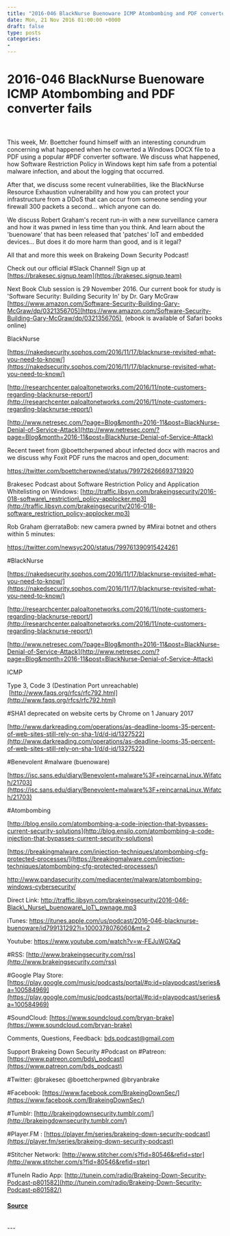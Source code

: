 ```yaml
---
title: "2016-046 BlackNurse Buenoware ICMP Atombombing and PDF converter fails"
date: Mon, 21 Nov 2016 01:00:00 +0000
draft: false
type: posts
categories: 
- 
---
```

# 2016-046 BlackNurse Buenoware ICMP Atombombing and PDF converter fails

<br/>

<br/>
This week, Mr. Boettcher found himself with an interesting conundrum concerning what happened when he converted a Windows DOCX file to a PDF using a popular #PDF converter software. We discuss what happened, how Software Restriction Policy in Windows kept him safe from a potential malware infection, and about the logging that occurred.

After that, we discuss some recent vulnerabilities, like the BlackNurse Resource Exhaustion vulnerability and how you can protect your infrastructure from a DDoS that can occur from someone sending your firewall 300 packets a second... which anyone can do.

We discuss Robert Graham's recent run-in with a new surveillance camera and how it was pwned in less time than you think. And learn about the 'buenoware' that has been released that 'patches' IoT and embedded devices... But does it do more harm than good, and is it legal?

All that and more this week on Brakeing Down Security Podcast! 

Check out our official #Slack Channel! Sign up at [https://brakesec.signup.team](https://brakesec.signup.team)

Next Book Club session is 29 November 2016. Our current book for study is 'Software Security: Building Security In' by Dr. Gary McGraw  [https://www.amazon.com/Software-Security-Building-Gary-McGraw/dp/0321356705](https://www.amazon.com/Software-Security-Building-Gary-McGraw/dp/0321356705)  (ebook is available of Safari books online)

BlackNurse

[https://nakedsecurity.sophos.com/2016/11/17/blacknurse-revisited-what-you-need-to-know/](https://nakedsecurity.sophos.com/2016/11/17/blacknurse-revisited-what-you-need-to-know/)

[http://researchcenter.paloaltonetworks.com/2016/11/note-customers-regarding-blacknurse-report/](http://researchcenter.paloaltonetworks.com/2016/11/note-customers-regarding-blacknurse-report/)

[http://www.netresec.com/?page=Blog&month=2016-11&post=BlackNurse-Denial-of-Service-Attack](http://www.netresec.com/?page=Blog&month=2016-11&post=BlackNurse-Denial-of-Service-Attack)

Recent tweet from @boettcherpwned about infected docx with macros and we discuss why Foxit PDF runs the macros and open\_document:

https://twitter.com/boettcherpwned/status/799726266693713920

Brakesec Podcast about Software Restriction Policy and Application Whitelisting on Windows: [http://traffic.libsyn.com/brakeingsecurity/2016-018-software\_restriction\_policy-applocker.mp3](http://traffic.libsyn.com/brakeingsecurity/2016-018-software_restriction_policy-applocker.mp3)

Rob Graham @errataBob: new camera pwned by #Mirai botnet and others within 5 minutes:

https://twitter.com/newsyc200/status/799761390915424261

#BlackNurse

[https://nakedsecurity.sophos.com/2016/11/17/blacknurse-revisited-what-you-need-to-know/](https://nakedsecurity.sophos.com/2016/11/17/blacknurse-revisited-what-you-need-to-know/)

[http://researchcenter.paloaltonetworks.com/2016/11/note-customers-regarding-blacknurse-report/](http://researchcenter.paloaltonetworks.com/2016/11/note-customers-regarding-blacknurse-report/)

[http://www.netresec.com/?page=Blog&month=2016-11&post=BlackNurse-Denial-of-Service-Attack](http://www.netresec.com/?page=Blog&month=2016-11&post=BlackNurse-Denial-of-Service-Attack)

ICMP

Type 3, Code 3 (Destination Port unreachable)  [http://www.faqs.org/rfcs/rfc792.html](http://www.faqs.org/rfcs/rfc792.html)

#SHA1 deprecated on website certs by Chrome on 1 January 2017  

[http://www.darkreading.com/operations/as-deadline-looms-35-percent-of-web-sites-still-rely-on-sha-1/d/d-id/1327522](http://www.darkreading.com/operations/as-deadline-looms-35-percent-of-web-sites-still-rely-on-sha-1/d/d-id/1327522)

#Benevolent #malware (buenoware)  

[https://isc.sans.edu/diary/Benevolent+malware%3F+reincarnaLinux.Wifatch/21703](https://isc.sans.edu/diary/Benevolent+malware%3F+reincarnaLinux.Wifatch/21703)

#Atombombing

[http://blog.ensilo.com/atombombing-a-code-injection-that-bypasses-current-security-solutions](http://blog.ensilo.com/atombombing-a-code-injection-that-bypasses-current-security-solutions)

[https://breakingmalware.com/injection-techniques/atombombing-cfg-protected-processes/](https://breakingmalware.com/injection-techniques/atombombing-cfg-protected-processes/)

http://www.pandasecurity.com/mediacenter/malware/atombombing-windows-cybersecurity/

Direct Link: http://traffic.libsyn.com/brakeingsecurity/2016-046-Black\_Nurse\_buenoware\_IoT\_pwnage.mp3

iTunes: https://itunes.apple.com/us/podcast/2016-046-blacknurse-buenoware/id799131292?i=1000378076060&mt=2

Youtube: https://www.youtube.com/watch?v=w-FEJuWGXaQ

#RSS: [http://www.brakeingsecurity.com/rss](http://www.brakeingsecurity.com/rss)

#Google Play Store: [https://play.google.com/music/podcasts/portal/#p:id=playpodcast/series&a=100584969](https://play.google.com/music/podcasts/portal/#p:id=playpodcast/series&a=100584969)

#SoundCloud: [https://www.soundcloud.com/bryan-brake](https://www.soundcloud.com/bryan-brake)

Comments, Questions, Feedback: [bds.podcast@gmail.com](mailto:bds.podcast@gmail.com)

Support Brakeing Down Security #Podcast on #Patreon: [https://www.patreon.com/bds\_podcast](https://www.patreon.com/bds_podcast)

#Twitter: @brakesec @boettcherpwned @bryanbrake

#Facebook: [https://www.facebook.com/BrakeingDownSec/](https://www.facebook.com/BrakeingDownSec/)

#Tumblr: [http://brakeingdownsecurity.tumblr.com/](http://brakeingdownsecurity.tumblr.com/)

#Player.FM : [https://player.fm/series/brakeing-down-security-podcast](https://player.fm/series/brakeing-down-security-podcast)

#Stitcher Network: [http://www.stitcher.com/s?fid=80546&refid=stpr](http://www.stitcher.com/s?fid=80546&refid=stpr)

#TuneIn Radio App: [http://tunein.com/radio/Brakeing-Down-Security-Podcast-p801582](http://tunein.com/radio/Brakeing-Down-Security-Podcast-p801582/)

#### [Source](http://brakeingsecurity.com/2016-046-blacknurse-buenoware-icmp-atombombing-and-pdf-converter-fails)

<br/>
---
